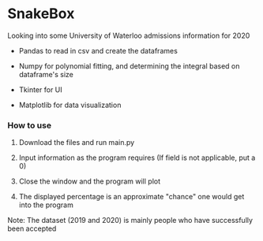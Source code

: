 # SnakeBox

Looking into some University of Waterloo admissions information for 2020

- Pandas to read in csv and create the dataframes

- Numpy for polynomial fitting, and determining the integral based on dataframe's size

- Tkinter for UI

- Matplotlib for data visualization


### How to use

1. Download the files and run main.py

2. Input information as the program requires (If field is not applicable, put a 0)

3. Close the window and the program will plot

4. The displayed percentage is an approximate "chance" one would get into the program

Note: The dataset (2019 and 2020) is mainly people who have successfully been accepted

